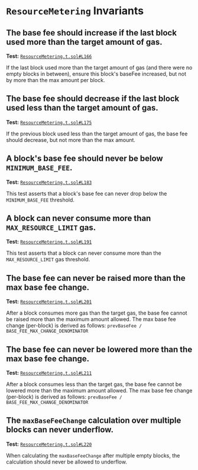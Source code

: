 # `ResourceMetering` Invariants

## The base fee should increase if the last block used more than the target amount of gas.
**Test:** [`ResourceMetering.t.sol#L166`](../test/invariants/ResourceMetering.t.sol#L166)

If the last block used more than the target amount of gas (and there were no empty blocks in between), ensure this block's baseFee increased, but not by more than the max amount per block. 

## The base fee should decrease if the last block used less than the target amount of gas.
**Test:** [`ResourceMetering.t.sol#L175`](../test/invariants/ResourceMetering.t.sol#L175)

If the previous block used less than the target amount of gas, the base fee should decrease, but not more than the max amount. 

## A block's base fee should never be below `MINIMUM_BASE_FEE`.
**Test:** [`ResourceMetering.t.sol#L183`](../test/invariants/ResourceMetering.t.sol#L183)

This test asserts that a block's base fee can never drop below the `MINIMUM_BASE_FEE` threshold. 

## A block can never consume more than `MAX_RESOURCE_LIMIT` gas.
**Test:** [`ResourceMetering.t.sol#L191`](../test/invariants/ResourceMetering.t.sol#L191)

This test asserts that a block can never consume more than the `MAX_RESOURCE_LIMIT` gas threshold. 

## The base fee can never be raised more than the max base fee change.
**Test:** [`ResourceMetering.t.sol#L201`](../test/invariants/ResourceMetering.t.sol#L201)

After a block consumes more gas than the target gas, the base fee cannot be raised more than the maximum amount allowed. The max base fee change (per-block) is derived as follows: `prevBaseFee / BASE_FEE_MAX_CHANGE_DENOMINATOR` 

## The base fee can never be lowered more than the max base fee change.
**Test:** [`ResourceMetering.t.sol#L211`](../test/invariants/ResourceMetering.t.sol#L211)

After a block consumes less than the target gas, the base fee cannot be lowered more than the maximum amount allowed. The max base fee change (per-block) is derived as follows: `prevBaseFee / BASE_FEE_MAX_CHANGE_DENOMINATOR` 

## The `maxBaseFeeChange` calculation over multiple blocks can never underflow.
**Test:** [`ResourceMetering.t.sol#L220`](../test/invariants/ResourceMetering.t.sol#L220)

When calculating the `maxBaseFeeChange` after multiple empty blocks, the calculation should never be allowed to underflow. 